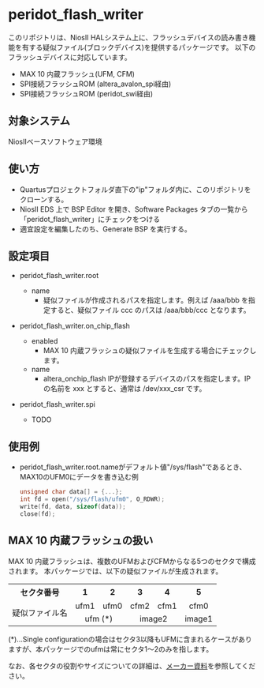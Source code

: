 # peridot\_flash\_writer

このリポジトリは、NiosII HALシステム上に、フラッシュデバイスの読み書き機能を有する疑似ファイル(ブロックデバイス)を提供するパッケージです。
以下のフラッシュデバイスに対応しています。

- MAX 10 内蔵フラッシュ(UFM, CFM)
- SPI接続フラッシュROM (altera\_avalon\_spi経由)
- SPI接続フラッシュROM (peridot\_swi経由)

## 対象システム

NiosIIベースソフトウェア環境

## 使い方

- Quartusプロジェクトフォルダ直下の"ip"フォルダ内に、このリポジトリをクローンする。
- NiosII EDS 上で BSP Editor を開き、Software Packages タブの一覧から「peridot\_flash\_writer」にチェックをつける
- 適宜設定を編集したのち、Generate BSP を実行する。

## 設定項目

- peridot\_flash\_writer.root
  - name
    - 疑似ファイルが作成されるパスを指定します。例えば /aaa/bbb を指定すると、疑似ファイル ccc のパスは /aaa/bbb/ccc となります。

- peridot\_flash\_writer.on\_chip\_flash
  - enabled
    - MAX 10 内蔵フラッシュの疑似ファイルを生成する場合にチェックします。
  - name
    - altera\_onchip\_flash IPが登録するデバイスのパスを指定します。IPの名前を xxx とすると、通常は /dev/xxx\_csr です。

- peridot\_flash\_writer.spi
  - TODO
  
## 使用例

- peridot\_flash\_writer.root.nameがデフォルト値"/sys/flash"であるとき、MAX10のUFM0にデータを書き込む例
  ```c:prog_ufm0.c
  unsigned char data[] = {...};
  int fd = open("/sys/flash/ufm0", O_RDWR);
  write(fd, data, sizeof(data));
  close(fd);
  ```

## MAX 10 内蔵フラッシュの扱い

MAX 10 内蔵フラッシュは、複数のUFMおよびCFMからなる5つのセクタで構成されます。
本パッケージでは、以下の疑似ファイルが生成されます。

<table>
<tr><th>セクタ番号</th><th>1</th><th>2</th><th>3</th><th>4</th><th>5</th></tr>
<tr><td rowspan="2">疑似ファイル名</td><td align="center">ufm1</td><td align="center">ufm0</td><td align="center">cfm2</td><td align="center">cfm1</td><td align="center">cfm0</td></tr>
<tr><td colspan="2" align="center">ufm (*)</td><td colspan="2" align="center">image2</td><td align="center">image1</td></tr>
</table>

(*)…Single configurationの場合はセクタ3以降もUFMに含まれるケースがありますが、本パッケージでのufmは常にセクタ1～2のみを指します。

なお、各セクタの役割やサイズについての詳細は、[メーカー資料](https://www.altera.com/en_US/pdfs/literature/hb/max-10/ug_m10_ufm.pdf)を参照してください。
